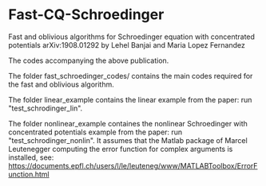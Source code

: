 # Fast-CQ-Schroedinger
Fast and oblivious algorithms for Schroedinger equation with concentrated potentials arXiv:1908.01292
by Lehel Banjai and Maria Lopez Fernandez

The codes accompanying the above publication. 

The folder fast_schroedinger_codes/ contains the main codes required for the fast and oblivious algorithm. 

The folder linear_example contains the linear example from the paper: run "test_schrodinger_lin".

The folder nonlinear_example containes the nonlinear Schroedinger with concentrated potentials 
example from the paper: run "test_schrodinger_nonlin". It assumes that the Matlab package of 
Marcel Leutenegger computing the error function for complex arguments is installed, see:
https://documents.epfl.ch/users/l/le/leuteneg/www/MATLABToolbox/ErrorFunction.html
